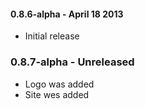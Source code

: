 #### 0.8.6-alpha - April 18 2013
* Initial release

### 0.8.7-alpha - Unreleased
* Logo was added
* Site wes added
